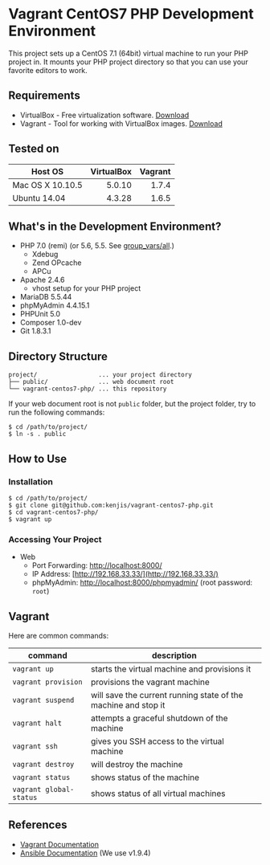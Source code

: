 # Vagrant CentOS7 PHP Development Environment

This project sets up a CentOS 7.1 (64bit) virtual machine to run your PHP project in. It mounts your PHP project directory so that you can use your favorite editors to work.

## Requirements

* VirtualBox - Free virtualization software. [Download](https://www.virtualbox.org/wiki/Downloads)
* Vagrant - Tool for working with VirtualBox images. [Download](https://www.vagrantup.com/downloads.html)

## Tested on

|Host OS         |VirtualBox|Vagrant|
|----------------|---------:|------:|
|Mac OS X 10.10.5|5.0.10    |1.7.4  |
|Ubuntu 14.04    |4.3.28    |1.6.5  |

## What's in the Development Environment?

* PHP 7.0 (remi) (or 5.6, 5.5. See [group_vars/all](https://github.com/kenjis/vagrant-centos7-php/blob/master/provisioning/group_vars/all#L4-L5).)
  * Xdebug
  * Zend OPcache
  * APCu
* Apache 2.4.6
  * vhost setup for your PHP project
* MariaDB 5.5.44
* phpMyAdmin 4.4.15.1
* PHPUnit 5.0
* Composer 1.0-dev
* Git 1.8.3.1

## Directory Structure

~~~
project/                 ... your project directory
├── public/              ... web document root
└── vagrant-centos7-php/ ... this repository
~~~

If your web document root is not `public` folder, but the project folder, try to run the following commands:

~~~
$ cd /path/to/project/
$ ln -s . public
~~~

## How to Use

### Installation

~~~
$ cd /path/to/project/
$ git clone git@github.com:kenjis/vagrant-centos7-php.git
$ cd vagrant-centos7-php/
$ vagrant up
~~~

### Accessing Your Project

* Web
  * Port Forwarding: [http://localhost:8000/](http://localhost:8000/)
  * IP Address: [http://192.168.33.33/](http://192.168.33.33/)
  * phpMyAdmin: [http://localhost:8000/phpmyadmin/](http://localhost:8000/phpmyadmin/) (root password: `root`)

## Vagrant

Here are common commands:

|command|description|
|-------|-----------|
|`vagrant up`|starts the virtual machine and provisions it|
|`vagrant provision`|provisions the vagrant machine|
|`vagrant suspend`|will save the current running state of the machine and stop it|
|`vagrant halt`|attempts a graceful shutdown of the machine|
|`vagrant ssh`|gives you SSH access to the virtual machine|
|`vagrant destroy`|will destroy the machine|
|`vagrant status`|shows status of the machine|
|`vagrant global-status`|shows status of all virtual machines|

## References

* [Vagrant Documentation](https://docs.vagrantup.com/v2/)
* [Ansible Documentation](http://docs.ansible.com/ansible/index.html) (We use v1.9.4)

